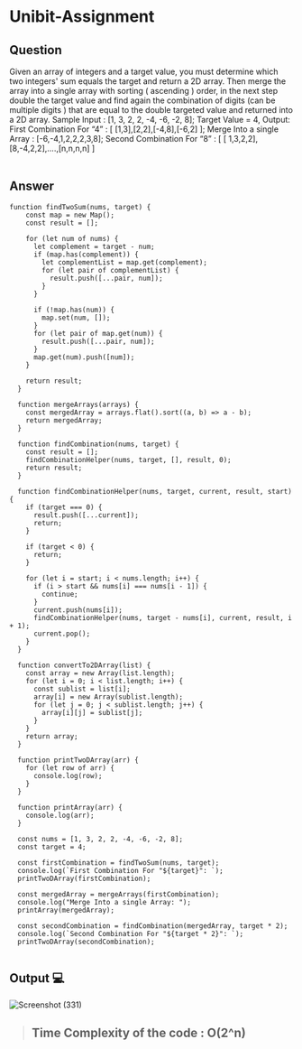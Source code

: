 #  Unibit-Assignment

## Question
Given an array of integers and a target value, you must determine which two integers' sum
equals the target and return a 2D array. Then merge the array into a single array with sorting (
ascending ) order, in the next step double the target value and find again the combination of
digits (can be multiple digits ) that are equal to the double targeted value and returned into a 2D
array.
Sample Input : [1, 3, 2, 2, -4, -6, -2, 8];
Target Value = 4,
Output: First Combination For “4” : [ [1,3],[2,2],[-4,8],[-6,2] ];
Merge Into a single Array : [-6,-4,1,2,2,2,3,8];
Second Combination For “8” : [ [ 1,3,2,2], [8,-4,2,2],....,[n,n,n,n] ]
<br/>
<br/>
## Answer
```
function findTwoSum(nums, target) {
    const map = new Map();
    const result = [];
  
    for (let num of nums) {
      let complement = target - num;
      if (map.has(complement)) {
        let complementList = map.get(complement);
        for (let pair of complementList) {
          result.push([...pair, num]);
        }
      }
  
      if (!map.has(num)) {
        map.set(num, []);
      }
      for (let pair of map.get(num)) {
        result.push([...pair, num]);
      }
      map.get(num).push([num]);
    }
  
    return result;
  }
  
  function mergeArrays(arrays) {
    const mergedArray = arrays.flat().sort((a, b) => a - b);
    return mergedArray;
  }
  
  function findCombination(nums, target) {
    const result = [];
    findCombinationHelper(nums, target, [], result, 0);
    return result;
  }
  
  function findCombinationHelper(nums, target, current, result, start) {
    if (target === 0) {
      result.push([...current]);
      return;
    }
  
    if (target < 0) {
      return;
    }
  
    for (let i = start; i < nums.length; i++) {
      if (i > start && nums[i] === nums[i - 1]) {
        continue;
      }
      current.push(nums[i]);
      findCombinationHelper(nums, target - nums[i], current, result, i + 1);
      current.pop();
    }
  }
  
  function convertTo2DArray(list) {
    const array = new Array(list.length);
    for (let i = 0; i < list.length; i++) {
      const sublist = list[i];
      array[i] = new Array(sublist.length);
      for (let j = 0; j < sublist.length; j++) {
        array[i][j] = sublist[j];
      }
    }
    return array;
  }
  
  function printTwoDArray(arr) {
    for (let row of arr) {
      console.log(row);
    }
  }
  
  function printArray(arr) {
    console.log(arr);
  }
  
  const nums = [1, 3, 2, 2, -4, -6, -2, 8];
  const target = 4;
  
  const firstCombination = findTwoSum(nums, target);
  console.log(`First Combination For "${target}": `);
  printTwoDArray(firstCombination);
  
  const mergedArray = mergeArrays(firstCombination);
  console.log("Merge Into a single Array: ");
  printArray(mergedArray);
  
  const secondCombination = findCombination(mergedArray, target * 2);
  console.log(`Second Combination For "${target * 2}": `);
  printTwoDArray(secondCombination);
  
```
## Output 💻
![Screenshot (331)](https://github.com/ajaykumar2pp/Unibit-Assignment/assets/102378038/3f7a3a89-825c-458b-a300-4ab726805b82)

> ##  Time Complexity of the code  : O(2^n)
